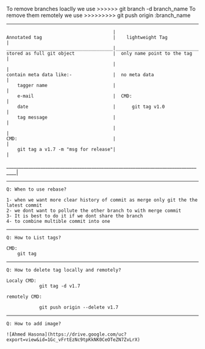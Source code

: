 To remove branches loaclly we use >>>>>> git branch -d branch_name
To remove them remotely we use >>>>>>>>> git push origin :branch_name

__________________________________________________________________________________________________________________________________________________________________________
                                           |
    Annotated tag                          |    lightweight Tag                   |
    _______________________________________|______________________________________|
    stored as full git object              |  only name point to the tag          |
                                           |                                      |
    contain meta data like:-               |  no meta data                        |
        tagger name                        |                                      |
        e-mail                             |  CMD:                                |
        date                               |      git tag v1.0                    |
        tag message                        |                                      |
                                           |                                      |
    CMD:                                   |                                      |
        git tag a v1.7 -m "msg for release"|                                      |
__________________________________________________________________________________|

___________________________________________________________________________________________________________________________________________________________________________

    Q: When to use rebase?
    
    1- when we want more clear history of commit as merge only git the the latest commit
    2- we dont want to pollute the other branch to with merge commit
    3- It is best to do it if we dont share the branch
    4- to combine multible commit into one
    
__________________________________________________________________________________________________________________________________________________________________________

    Q: How to List tags?
    
    CMD:
        git tag
__________________________________________________________________________________________________________________________________________________________________________

    Q: How to delete tag locally and remotely?

    Localy CMD:
                git tag -d v1.7
    
    remotely CMD:
                
                git push origin --delete v1.7
___________________________________________________________________________________________________________________________________________________________________________

    Q: How to add image?

    ![Ahmed Hasona](https://drive.google.com/uc?export=view&id=1Gc_vFrtEzNc9tpKkNK0CeOTeZN7ZvLrX)
